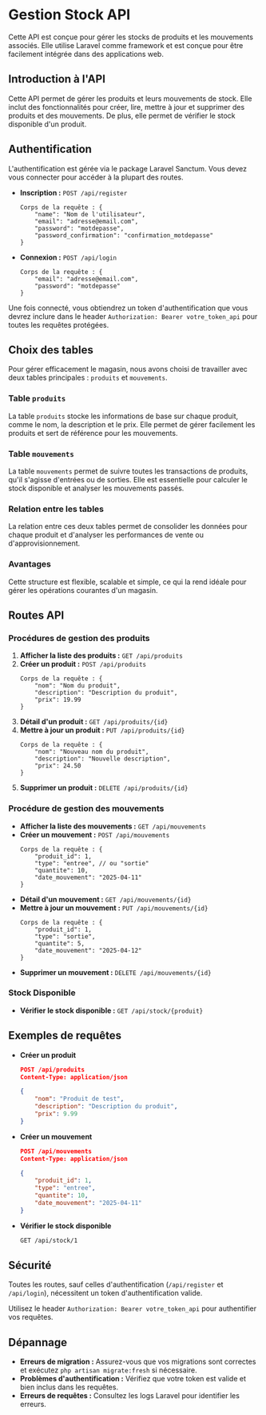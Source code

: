 # Gestion Stock API

Cette API est conçue pour gérer les stocks de produits et les mouvements associés. Elle utilise Laravel comme framework et est conçue pour être facilement intégrée dans des applications web.

## Introduction à l'API

Cette API permet de gérer les produits et leurs mouvements de stock. Elle inclut des fonctionnalités pour créer, lire, mettre à jour et supprimer des produits et des mouvements. De plus, elle permet de vérifier le stock disponible d'un produit.

## Authentification

L'authentification est gérée via le package Laravel Sanctum. Vous devez vous connecter pour accéder à la plupart des routes.

- **Inscription :** `POST /api/register`
    ```
    Corps de la requête : {
        "name": "Nom de l'utilisateur",
        "email": "adresse@email.com",
        "password": "motdepasse",
        "password_confirmation": "confirmation_motdepasse"
    }
    ```

- **Connexion :** `POST /api/login`
    ```
    Corps de la requête : {
        "email": "adresse@email.com",
        "password": "motdepasse"
    }
    ```

Une fois connecté, vous obtiendrez un token d'authentification que vous devrez inclure dans le header `Authorization: Bearer votre_token_api` pour toutes les requêtes protégées.

## Choix des tables

Pour gérer efficacement le magasin, nous avons choisi de travailler avec deux tables principales : `produits` et `mouvements`.

### Table `produits`

La table `produits` stocke les informations de base sur chaque produit, comme le nom, la description et le prix. Elle permet de gérer facilement les produits et sert de référence pour les mouvements.

### Table `mouvements`

La table `mouvements` permet de suivre toutes les transactions de produits, qu'il s'agisse d'entrées ou de sorties. Elle est essentielle pour calculer le stock disponible et analyser les mouvements passés.

### Relation entre les tables

La relation entre ces deux tables permet de consolider les données pour chaque produit et d'analyser les performances de vente ou d'approvisionnement.

### Avantages

Cette structure est flexible, scalable et simple, ce qui la rend idéale pour gérer les opérations courantes d'un magasin.

## Routes API

### Procédures de gestion des produits

1.  **Afficher la liste des produits :** `GET /api/produits`
2.  **Créer un produit :** `POST /api/produits`
    ```
    Corps de la requête : {
        "nom": "Nom du produit",
        "description": "Description du produit",
        "prix": 19.99
    }
    ```
3.  **Détail d'un produit :** `GET /api/produits/{id}`
4.  **Mettre à jour un produit :** `PUT /api/produits/{id}`
    ```
    Corps de la requête : {
        "nom": "Nouveau nom du produit",
        "description": "Nouvelle description",
        "prix": 24.50
    }
    ```
5.  **Supprimer un produit :** `DELETE /api/produits/{id}`

### Procédure de gestion des mouvements

-   **Afficher la liste des mouvements :** `GET /api/mouvements`
-   **Créer un mouvement :** `POST /api/mouvements`
    ```
    Corps de la requête : {
        "produit_id": 1,
        "type": "entree", // ou "sortie"
        "quantite": 10,
        "date_mouvement": "2025-04-11"
    }
    ```
-   **Détail d'un mouvement :** `GET /api/mouvements/{id}`
-   **Mettre à jour un mouvement :** `PUT /api/mouvements/{id}`
    ```
    Corps de la requête : {
        "produit_id": 1,
        "type": "sortie",
        "quantite": 5,
        "date_mouvement": "2025-04-12"
    }
    ```
-   **Supprimer un mouvement :** `DELETE /api/mouvements/{id}`

### Stock Disponible

-   **Vérifier le stock disponible :** `GET /api/stock/{produit}`

## Exemples de requêtes

-   **Créer un produit**
    ```json
    POST /api/produits
    Content-Type: application/json

    {
        "nom": "Produit de test",
        "description": "Description du produit",
        "prix": 9.99
    }
    ```

-   **Créer un mouvement**
    ```json
    POST /api/mouvements
    Content-Type: application/json

    {
        "produit_id": 1,
        "type": "entree",
        "quantite": 10,
        "date_mouvement": "2025-04-11"
    }
    ```

-   **Vérifier le stock disponible**
    ```bash
    GET /api/stock/1
    ```

## Sécurité

Toutes les routes, sauf celles d'authentification (`/api/register` et `/api/login`), nécessitent un token d'authentification valide.

Utilisez le header `Authorization: Bearer votre_token_api` pour authentifier vos requêtes.

## Dépannage

-   **Erreurs de migration :** Assurez-vous que vos migrations sont correctes et exécutez `php artisan migrate:fresh` si nécessaire.
-   **Problèmes d'authentification :** Vérifiez que votre token est valide et bien inclus dans les requêtes.
-   **Erreurs de requêtes :** Consultez les logs Laravel pour identifier les erreurs.
